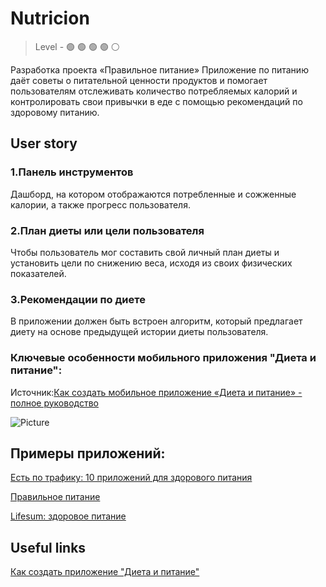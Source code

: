 # Nutricion

> Level -  :green_circle: :green_circle: :green_circle: :green_circle: :white_circle:

Разработка проекта «Правильное питание»
Приложение по питанию даёт советы о питательной ценности продуктов и помогает пользователям отслеживать количество потребляемых калорий и контролировать свои привычки в еде с помощью рекомендаций по здоровому питанию. 

## User story

### 1.Панель инструментов 

Дашборд, на котором отображаются потребленные и сожженные калории, а также прогресс пользователя. 

### 2.План диеты или цели пользователя

Чтобы пользователь мог составить свой личный план диеты и установить цели по снижению веса, исходя из своих физических показателей. 

### 3.Рекомендации по диете 

В приложении должен быть встроен алгоритм, который предлагает диету на основе предыдущей истории диеты пользователя.

### Ключевые особенности мобильного приложения "Диета и питание":
Источник:[Как создать мобильное приложение «Диета и питание» - полное руководство](https://www.affde.com/ru/diet-nutrition-app-development-guide.html)

![Picture](https://github.com/startupemulator/challenges/blob/main/Nutrition/picture1.jpeg)

## Примеры приложений: 

[Есть по трафику: 10 приложений для здорового питания](https://womo.ua/est-po-trafiku-10-prilozheniy-dlya-zdorovogo-pitaniya/)

[Правильное питание](https://apps.apple.com/ua/app/pep-%D0%BF%D1%80%D0%B0%D0%B2%D0%B8%D0%BB%D1%8C%D0%BD%D0%BE%D0%B5-%D0%BF%D0%B8%D1%82%D0%B0%D0%BD%D0%B8%D0%B5/id983973815?l=ru)

[Lifesum: здоровое питание](https://apps.apple.com/ua/app/lifesum-%D0%B7%D0%B4%D0%BE%D1%80%D0%BE%D0%B2%D0%BE%D0%B5-%D0%BF%D0%B8%D1%82%D0%B0%D0%BD%D0%B8%D0%B5/id286906691?l=ru)

## Useful links 

[Как создать приложение "Диета и питание"](https://www.affde.com/ru/diet-and-nutrition-app-development.html)

